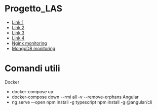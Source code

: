 # Progetto_LAS
- [Link 1](https://medium.com/@anteroduarte/load-balancing-docker-containers-using-nginx-running-on-docker-c05bce23cd3a)
- [Link 2](https://towardsdatascience.com/sample-load-balancing-solution-with-docker-and-nginx-cf1ffc60e644)
- [Link 3](https://www.digitalocean.com/community/tutorials/nodejs-serving-static-files-in-express)
- [Link 4](https://medium.com/@rico098098/caching-and-load-balancing-with-nginx-b1a1a3b52b8d)
- [Nginx monitoring](https://dimitri.codes/monitoring-nginx-with-prometheus-and-grafana/)
- [MongoDB monitoring](https://www.digitalocean.com/community/tutorials/how-to-monitor-mongodb-with-grafana-and-prometheus-on-ubuntu-20-04)
# Comandi utili
Docker
- docker-compose up 
- docker-compose down --rmi all -v --remove-orphans
Angular
- ng serve --open
npm install -g typescript 
npm install -g @angular/cli